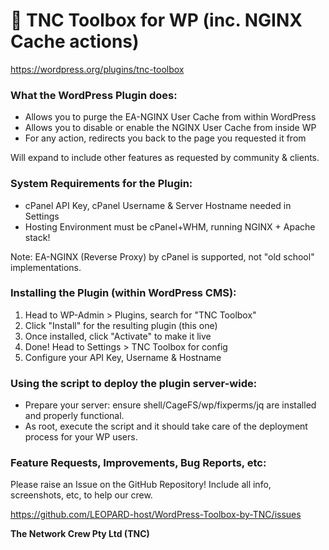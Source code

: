 # 🐆 TNC Toolbox for WP (inc. NGINX Cache actions)

https://wordpress.org/plugins/tnc-toolbox

### What the WordPress Plugin does:

- Allows you to purge the EA-NGINX User Cache from within WordPress
- Allows you to disable or enable the NGINX User Cache from inside WP
- For any action, redirects you back to the page you requested it from

Will expand to include other features as requested by community & clients.

### System Requirements for the Plugin:

- cPanel API Key, cPanel Username & Server Hostname needed in Settings
- Hosting Environment must be cPanel+WHM, running NGINX + Apache stack!

Note: EA-NGINX (Reverse Proxy) by cPanel is supported, not "old school" implementations.

### Installing the Plugin (within WordPress CMS):

1. Head to WP-Admin > Plugins, search for "TNC Toolbox"
2. Click "Install" for the resulting plugin (this one)
3. Once installed, click "Activate" to make it live
4. Done! Head to Settings > TNC Toolbox for config
5. Configure your API Key, Username & Hostname

### Using the script to deploy the plugin server-wide:

- Prepare your server: ensure shell/CageFS/wp/fixperms/jq are installed and properly functional.
- As root, execute the script and it should take care of the deployment process for your WP users.

### Feature Requests, Improvements, Bug Reports, etc:

Please raise an Issue on the GitHub Repository! Include all info, screenshots, etc, to help our crew.

https://github.com/LEOPARD-host/WordPress-Toolbox-by-TNC/issues

**The Network Crew Pty Ltd (TNC)**

